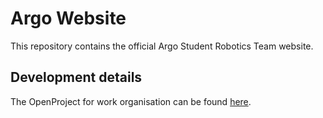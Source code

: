 # Argo Website
This repository contains the official Argo Student Robotics Team website.

## Development details
The OpenProject for work organisation can be found [here](https://argorobotics.openproject.com/projects/organization-website/).
